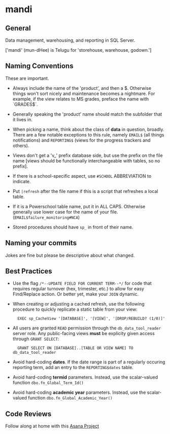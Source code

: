 mandi
=====

## General
Data management, warehousing, and reporting in SQL Server.

['mandi' (mun-dHee) is Telugu for 'storehouse, warehouse, godown.']

## Naming Conventions
These are important.
+ Always include the name of the 'product', and then a $. Otherwise things won't sort nicely and maintenance becomes a nightmare.  For example, if the view relates to MS grades, preface the name with `GRADES$`.

+ Generally speaking the 'product' name should match the subfolder that it lives in.

+ When picking a name, think about the class of __data__ in question, broadly.  There are a few notable exceptions to this rule, namely `EMAIL$` (all things notifications) and `REPORTING$` (views for the progress trackers and others).

+ Views don't get a 'v_' prefix database side, but use the prefix on the file name [views should be functionally interchangeable with tables, so no prefix].

+ If there is a school-specific aspect, use `#SCHOOL` ABBREVIATION to indicate.

+ Put `|refresh` after the file name if this is a script that refreshes a local table.

+ If it is a Powerschool table name, put it in ALL CAPS.  Otherwise generally use lower case for the name of your file. (`EMAIL$failure_monitoring#NCA`)

+ Stored procedures should have `sp_` in front of their name.

## Naming your commits
Jokes are fine but please be descriptive about what changed.

## Best Practices

+ Use the flag `/*--UPDATE FIELD FOR CURRENT TERM--*/` for code that requires regular turnover (hex, trimester, etc.) to allow for easy Find/Replace action.  Or better yet, make your `JOIN` dynamic.

+ When creating or adjusting a cached refresh, use the following procedure to quickly replicate a static table from your view:
 
		EXEC sp_CacheView '[DATABASE]', '[VIEW]', '[DROP/REBUILD? (1/0)]'

+ All users are granted `READ` permission through the `db_data_tool_reader` server role.  Any public-facing views __must__ be explicity given access through `GRANT SELECT`:
 
		GRANT SELECT ON [DATABASE]..[TABLE OR VIEW NAME] TO db_data_tool_reader

+ Avoid hard-coding __dates__.  If the date range is part of a regularly occuring reporting term, add an entry to the `REPORTING$dates` table.

+ Avoid hard-coding __termid__ parameters.  Instead, use the scalar-valued function `dbo.fn_Global_Term_Id()`

+ Avoid hard-coding __academic year__ parameters.  Instead, use the scalar-valued function `dbo.fn_Global_Academic_Year()`

## Code Reviews
Follow along at home with this <a href="https://app.asana.com/0/14863779903009/14863779903009">Asana Project</a>
